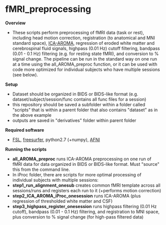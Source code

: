 # fMRI_preprocessing

**Overview**
- These scripts perform preprocessing of fMRI data (task or rest), including head motion correction, registration (to anatomical and MNI standard space),  [ICA-AROMA](https://www.sciencedirect.com/science/article/abs/pii/S1053811915001822), regression of eroded white matter and cerebrospinal fluid signals, highpass (0.01 Hz) cutoff filtering, bandpass (0.01 - 0.1 Hz) filtering (e.g. for resting state fMRI), and conversion to % signal change. The pipeline can be run in the standard way on one run at a time using the all_AROMA_preproc function, or it can be used with code more optimized for individual subjects who have multiple sessions (see below).

**Setup**
- Dataset should be organized in BIDS or BIDS-like format (e.g. dataset/subject/session/func contains all func files for a session)
- this repository should be saved a subfolder within a folder called "scripts" that is within a parent folder that also contains "dataset" as in the above example
- outputs are saved in "derivatives" folder within parent folder

**Required software**
- [FSL](https://fsl.fmrib.ox.ac.uk/fsl/fslwiki/FslInstallation), [freesurfer](https://surfer.nmr.mgh.harvard.edu/fswiki/DownloadAndInstall), python2.7 (+numpy), [AFNI](https://afni.nimh.nih.gov/)

**Running the scripts**
- **all_AROMA_preproc** runs ICA-AROMA preprocessing on one run of fMRI data for data organized in BIDS or BIDS-like format. Must "source" this from the command line.
- In iProc folder, there are scripts for more optimal processing of individual subjects with multiple sessions:
-    **step1_run_alignment_onesub** creates common fMRI template across all sessions/runs and registers each run to it (+performs motion correction)
-    **step2_ICA_AROMA_iProc_onesession** runs ICA-AROMA (plus regression of thresholded white matter and CSF)
-    **step3_highpass_register_onesession** runs highpass filtering (0.01 Hz cutoff), bandpass (0.01 - 0.1 Hz) filtering, and registration to MNI space, plus conversion to % signal change (for high-pass filtered data)


